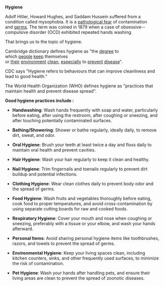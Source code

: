 **Hygiene**

Adolf Hitler, Howard Hughes, and Saddam Hussein suffered from a
condition called mysophobia. It is a [<u>pathological
fear</u>](https://en.wikipedia.org/wiki/Phobia) of contamination
and [<u>germs</u>](https://en.wikipedia.org/wiki/Microorganism). The term was
coined in 1879 when a case of obsessive--compulsive disorder (OCD)
exhibited repeated hands washing.

That brings us to the topic of hygiene.

Cambridge dictionary defines hygiene as
"the [<u>degree</u>](https://dictionary.cambridge.org/dictionary/english/degree) to
which [<u>people</u>](https://dictionary.cambridge.org/dictionary/english/people) [<u>keep</u>](https://dictionary.cambridge.org/dictionary/english/keep) themselves
or [<u>their</u>](https://dictionary.cambridge.org/dictionary/english/their) [<u>environment</u>](https://dictionary.cambridge.org/dictionary/english/environment) [<u>clean</u>](https://dictionary.cambridge.org/dictionary/english/clean), [<u>especially</u>](https://dictionary.cambridge.org/dictionary/english/especially) to [<u>prevent</u>](https://dictionary.cambridge.org/dictionary/english/prevent) [<u>disease</u>](https://dictionary.cambridge.org/dictionary/english/disease)".

CDC says "Hygiene refers to behaviours that can improve cleanliness and
lead to good health."

The World Health Organization (WHO) defines hygiene as "practices that
maintain health and prevent disease spread". 

**Good hygiene practices include :**

- **Handwashing**: Wash hands frequently with soap and water,
  particularly before eating, after using the restroom, after coughing
  or sneezing, and after touching potentially contaminated surfaces.

- **Bathing/Showering**: Shower or bathe regularly, ideally daily, to
  remove dirt, sweat, and odor.

- **Oral Hygiene**: Brush your teeth at least twice a day and floss
  daily to maintain oral health and prevent cavities.

- **Hair Hygiene**: Wash your hair regularly to keep it clean and
  healthy.

- **Nail Hygiene**: Trim fingernails and toenails regularly to prevent
  dirt buildup and potential infections.

- **Clothing Hygiene**: Wear clean clothes daily to prevent body odor
  and the spread of germs.

- **Food Hygiene**: Wash fruits and vegetables thoroughly before eating,
  cook food to proper temperatures, and avoid cross-contamination by
  using separate cutting boards for raw and cooked foods.

- **Respiratory Hygiene**: Cover your mouth and nose when coughing or
  sneezing, preferably with a tissue or your elbow, and wash your hands
  afterward.

- **Personal Items**: Avoid sharing personal hygiene items like
  toothbrushes, razors, and towels to prevent the spread of germs.

- **Environmental Hygiene**: Keep your living spaces clean, including
  kitchen counters, sinks, and other frequently used surfaces, to
  minimize the risk of contamination.

- **Pet Hygiene**: Wash your hands after handling pets, and ensure their
  living areas are clean to prevent the spread of zoonotic diseases.
